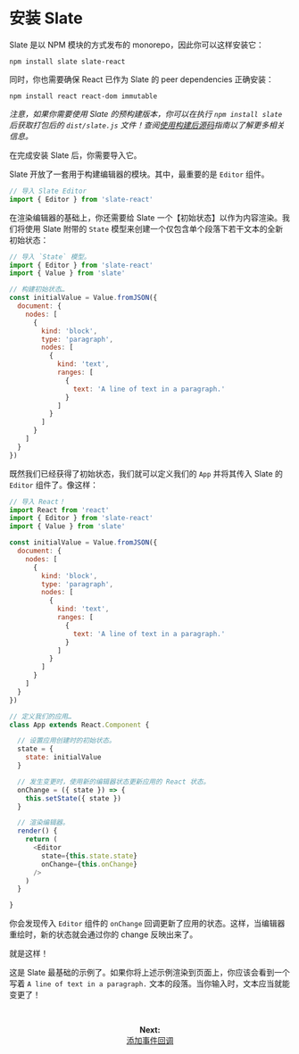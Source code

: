 
# 安装 Slate

Slate 是以 NPM 模块的方式发布的 monorepo，因此你可以这样安装它：

```
npm install slate slate-react
```

同时，你也需要确保 React 已作为 Slate 的 peer dependencies 正确安装：

```
npm install react react-dom immutable
```

_注意，如果你需要使用 Slate 的预构建版本，你可以在执行 `npm install slate` 后获取打包后的 `dist/slate.js` 文件！查阅[使用构建后源码](./using-the-bundled-source.md)指南以了解更多相关信息。_

在完成安装 Slate 后，你需要导入它。

Slate 开放了一套用于构建编辑器的模块。其中，最重要的是 `Editor` 组件。

```js
// 导入 Slate Editor
import { Editor } from 'slate-react'
```

在渲染编辑器的基础上，你还需要给 Slate 一个【初始状态】以作为内容渲染。我们将使用 Slate 附带的 `State` 模型来创建一个仅包含单个段落下若干文本的全新初始状态：

```js
// 导入 `State` 模型。
import { Editor } from 'slate-react'
import { Value } from 'slate'

// 构建初始状态…
const initialValue = Value.fromJSON({
  document: {
    nodes: [
      {
        kind: 'block',
        type: 'paragraph',
        nodes: [
          {
            kind: 'text',
            ranges: [
              {
                text: 'A line of text in a paragraph.'
              }
            ]
          }
        ]
      }
    ]
  }
})
```

既然我们已经获得了初始状态，我们就可以定义我们的 `App` 并将其传入 Slate 的 `Editor` 组件了。像这样：

```js
// 导入 React！
import React from 'react'
import { Editor } from 'slate-react'
import { Value } from 'slate'

const initialValue = Value.fromJSON({
  document: {
    nodes: [
      {
        kind: 'block',
        type: 'paragraph',
        nodes: [
          {
            kind: 'text',
            ranges: [
              {
                text: 'A line of text in a paragraph.'
              }
            ]
          }
        ]
      }
    ]
  }
})

// 定义我们的应用…
class App extends React.Component {

  // 设置应用创建时的初始状态。
  state = {
    state: initialValue
  }

  // 发生变更时，使用新的编辑器状态更新应用的 React 状态。
  onChange = ({ state }) => {
    this.setState({ state })
  }

  // 渲染编辑器。
  render() {
    return (
      <Editor
        state={this.state.state}
        onChange={this.onChange}
      />
    )
  }

}
```

你会发现传入 `Editor` 组件的 `onChange` 回调更新了应用的状态。这样，当编辑器重绘时，新的状态就会通过你的 change 反映出来了。

就是这样！

这是 Slate 最基础的示例了。如果你将上述示例渲染到页面上，你应该会看到一个写着 `A line of text in a paragraph.` 文本的段落。当你输入时，文本应当就能变更了！

<br/>
<p align="center"><strong>Next:</strong><br/><a href="./adding-event-handlers.md">添加事件回调</a></p>
<br/>

